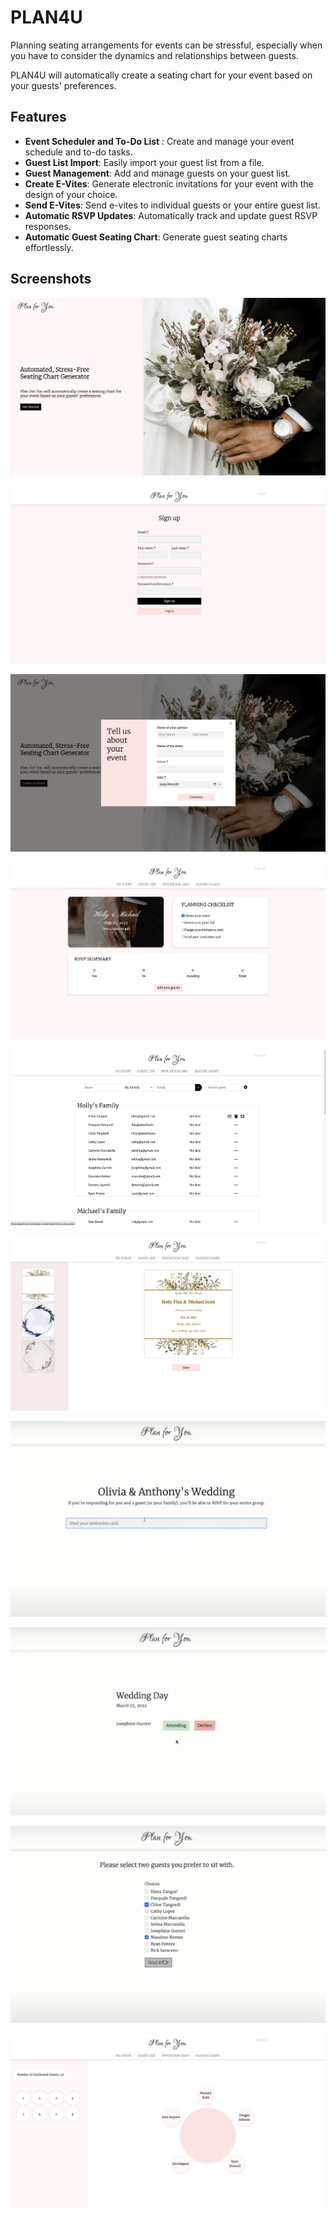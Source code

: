 
# PLAN4U

Planning seating arrangements for events can be stressful, especially when you have to consider the dynamics and relationships between guests.

PLAN4U will automatically create a seating chart for your event based on your guests' preferences.



## Features

- **Event Scheduler and To-Do List** : Create and manage your event schedule and to-do tasks.
- **Guest List Import**: Easily import your guest list from a file.
- **Guest Management**: Add and manage guests on your guest list.
- **Create E-Vites**: Generate electronic invitations for your event with the design of your choice.
- **Send E-Vites**: Send e-vites to individual guests or your entire guest list.
- **Automatic RSVP Updates**: Automatically track and update guest RSVP responses.
- **Automatic Guest Seating Chart**: Generate guest seating charts effortlessly.


## Screenshots

![](https://github.com/bieeeee/PLAN4U/blob/master/app/assets/images/1.jpg?raw=true)

![](https://github.com/bieeeee/PLAN4U/blob/master/app/assets/images/2.jpg?raw=true)

![](https://github.com/bieeeee/PLAN4U/blob/master/app/assets/images/3.jpg?raw=true)

![](https://github.com/bieeeee/PLAN4U/blob/master/app/assets/images/4.jpg?raw=true)

![](https://github.com/bieeeee/PLAN4U/blob/master/app/assets/images/5.jpg?raw=true)

![](https://github.com/bieeeee/PLAN4U/blob/master/app/assets/images/6.jpg?raw=true)

![](https://github.com/bieeeee/PLAN4U/blob/master/app/assets/images/1-1.png?raw=true)

![](https://github.com/bieeeee/PLAN4U/blob/master/app/assets/images/1-2.png?raw=true)

![](https://github.com/bieeeee/PLAN4U/blob/master/app/assets/images/1-3.png?raw=true)

![](https://github.com/bieeeee/PLAN4U/blob/master/app/assets/images/7.jpg?raw=true)

